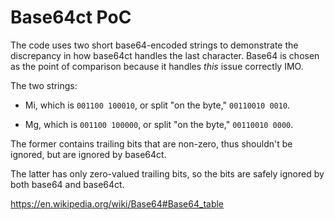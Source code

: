 # Base64ct PoC

The code uses two short base64-encoded strings to demonstrate the discrepancy
in how base64ct handles the last character. Base64 is chosen as the point of
comparison because it handles *this* issue correctly IMO.

The two strings:

- Mi, which is `001100 100010`, or split "on the byte," `00110010 0010`.

- Mg, which is `001100 100000`, or split "on the byte," `00110010 0000`.

The former contains trailing bits that are non-zero, thus shouldn't be ignored,
but are ignored by base64ct.

The latter has only zero-valued trailing bits, so the bits are safely ignored
by both base64 and base64ct.

<https://en.wikipedia.org/wiki/Base64#Base64_table>
